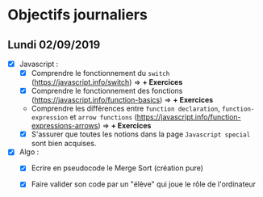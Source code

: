 # Objectifs journaliers

## Lundi 02/09/2019


* [x] Javascript :
  * [X] Comprendre le fonctionnement du `switch` (https://javascript.info/switch) => **+ Exercices**
  * [x] Comprendre le fonctionnement des fonctions (https://javascript.info/function-basics) => **+ Exercices**
  * Comprendre les différences entre `function declaration`, `function-expression` et `arrow functions` (https://javascript.info/function-expressions-arrows) => **+ Exercices**
  * [x] S'assurer que toutes les notions dans la page `Javascript special` sont bien acquises.

* [x] Algo : 
  * [x] Ecrire en pseudocode le Merge Sort (création pure)
  * [x] Faire valider son code par un "élève" qui joue le rôle de l'ordinateur


